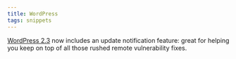 ```yaml
---
title: WordPress
tags: snippets
---
```


[WordPress 2.3](http://wordpress.org/development/2007/09/wordpress-23/ "WordPress 2.3") now includes an update notification feature: great for helping you keep on top of all those rushed remote vulnerability fixes.
